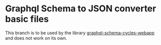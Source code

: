 # Graphql Schema to JSON converter basic files
This branch is to be used by the library [graphql-schema-cycles-webapp
](https://github.com/LiUGraphQL/graphql-schema-cycles-webapp.git) and does not work on its own.
